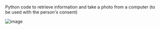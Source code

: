 Python code to retrieve information and take a photo from a computer (to be used with the person's consent)

![image](https://github.com/user-attachments/assets/e2849b99-e309-483f-907d-cfcd077316b8)
